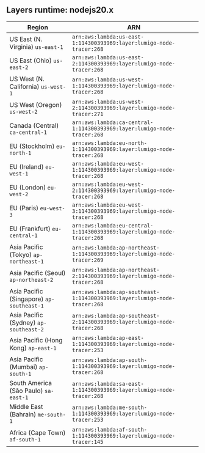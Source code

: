 Layers runtime: nodejs20.x
----
| Region | ARN |
| --- | --- |
|US East (N. Virginia)  `us-east-1`|`arn:aws:lambda:us-east-1:114300393969:layer:lumigo-node-tracer:268`|
|US East (Ohio)  `us-east-2`|`arn:aws:lambda:us-east-2:114300393969:layer:lumigo-node-tracer:268`|
|US West (N. California)  `us-west-1`|`arn:aws:lambda:us-west-1:114300393969:layer:lumigo-node-tracer:268`|
|US West (Oregon)  `us-west-2`|`arn:aws:lambda:us-west-2:114300393969:layer:lumigo-node-tracer:271`|
|Canada (Central)  `ca-central-1`|`arn:aws:lambda:ca-central-1:114300393969:layer:lumigo-node-tracer:268`|
|EU (Stockholm)  `eu-north-1`|`arn:aws:lambda:eu-north-1:114300393969:layer:lumigo-node-tracer:268`|
|EU (Ireland)  `eu-west-1`|`arn:aws:lambda:eu-west-1:114300393969:layer:lumigo-node-tracer:268`|
|EU (London)  `eu-west-2`|`arn:aws:lambda:eu-west-2:114300393969:layer:lumigo-node-tracer:268`|
|EU (Paris)  `eu-west-3`|`arn:aws:lambda:eu-west-3:114300393969:layer:lumigo-node-tracer:268`|
|EU (Frankfurt)  `eu-central-1`|`arn:aws:lambda:eu-central-1:114300393969:layer:lumigo-node-tracer:268`|
|Asia Pacific (Tokyo)  `ap-northeast-1`|`arn:aws:lambda:ap-northeast-1:114300393969:layer:lumigo-node-tracer:269`|
|Asia Pacific (Seoul)  `ap-northeast-2`|`arn:aws:lambda:ap-northeast-2:114300393969:layer:lumigo-node-tracer:268`|
|Asia Pacific (Singapore)  `ap-southeast-1`|`arn:aws:lambda:ap-southeast-1:114300393969:layer:lumigo-node-tracer:268`|
|Asia Pacific (Sydney)  `ap-southeast-2`|`arn:aws:lambda:ap-southeast-2:114300393969:layer:lumigo-node-tracer:268`|
|Asia Pacific (Hong Kong)  `ap-east-1`|`arn:aws:lambda:ap-east-1:114300393969:layer:lumigo-node-tracer:253`|
|Asia Pacific (Mumbai)  `ap-south-1`|`arn:aws:lambda:ap-south-1:114300393969:layer:lumigo-node-tracer:268`|
|South America (São Paulo)  `sa-east-1`|`arn:aws:lambda:sa-east-1:114300393969:layer:lumigo-node-tracer:268`|
|Middle East (Bahrain)  `me-south-1`|`arn:aws:lambda:me-south-1:114300393969:layer:lumigo-node-tracer:253`|
|Africa (Cape Town)  `af-south-1`|`arn:aws:lambda:af-south-1:114300393969:layer:lumigo-node-tracer:145`|
